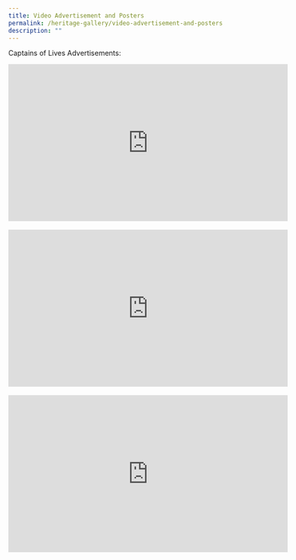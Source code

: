 ```yaml
---
title: Video Advertisement and Posters
permalink: /heritage-gallery/video-advertisement-and-posters
description: ""
---
```

<p>Captains of Lives Advertisements:<br /></p>
<iframe width="560" height="315" src="https://www.youtube.com/embed/Uz7U8xw1VfI" title="YouTube video player" frameborder="0" allow="accelerometer; autoplay; clipboard-write; encrypted-media; gyroscope; picture-in-picture"
    allowfullscreen=""></iframe>
<br>&nbsp;<br>
<iframe width="560" height="315" src="https://www.youtube.com/embed/_n1vXfi_SvU" title="YouTube video player" frameborder="0" allow="accelerometer; autoplay; clipboard-write; encrypted-media; gyroscope; picture-in-picture"
    allowfullscreen=""></iframe>
<br>&nbsp;<br>
<iframe width="560" height="315" src="https://www.youtube.com/embed/7oeL4G4JGtc" title="YouTube video player" frameborder="0" allow="accelerometer; autoplay; clipboard-write; encrypted-media; gyroscope; picture-in-picture"
    allowfullscreen=""></iframe>